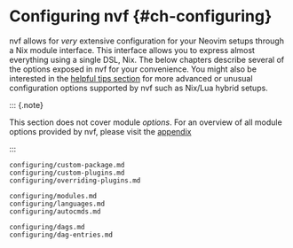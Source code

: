 # Configuring nvf {#ch-configuring}

<!-- markdownlint-disable MD051 -->

[helpful tips section]: #ch-helpful-tips

<!-- markdownlint-enable MD051 -->

nvf allows for _very_ extensive configuration for your Neovim setups through a
Nix module interface. This interface allows you to express almost everything
using a single DSL, Nix. The below chapters describe several of the options
exposed in nvf for your convenience. You might also be interested in the
[helpful tips section] for more advanced or unusual configuration options
supported by nvf such as Nix/Lua hybrid setups.

::: {.note}

This section does not cover module _options_. For an overview of all module
options provided by nvf, please visit the [appendix](/nvf/options.html)

:::

```{=include=} chapters
configuring/custom-package.md
configuring/custom-plugins.md
configuring/overriding-plugins.md

configuring/modules.md
configuring/languages.md
configuring/autocmds.md

configuring/dags.md
configuring/dag-entries.md
```
